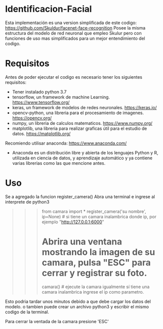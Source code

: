 # Identificacion-Facial
Esta implementación es una version simplificada de este codigo: https://github.com/Skuldur/facenet-face-recognition
Posee la misma estructura del modelo de red neuronal que empleo Skulur pero con funciones de uso mas simplificados
para un mejor entendimiento del codigo.

# Requisitos
Antes de poder ejecutar el codigo es necesario tener los siguientes requisitos:
  - Tener instalado python 3.7
  - tensorflow, un framework de machine Learning.                                        https://www.tensorflow.org/
  - keras, un framework de modelos de redes neuronales.                                  https://keras.io/
  - opencv-python, una libreria para el procesamiento de imagenes.                       https://opencv.org/
  - numpy, un libreria de calculos matematicos.                                          https://www.numpy.org/
  - matplotlib, una libreria para realizar graficas útil para el estudio de datos.       https://matplotlib.org/
  
Recomiendo utilisar anaconda:                                                            https://www.anaconda.com/ 
  - Anaconda es un distribución libre y abierta​ de los lenguajes Python y R, 
    utilizada en ciencia de datos, y aprendizaje automático y ya contiene varias librerias como las que mencione antes.

# Uso
Se a agregado la funcion register_camera() 
Abra una terminal e ingrese al interprete de python3

>>> from camara import *
>>> register_camera('su nombre', ip=None) # si tiene un camara inalambrica donde ip, por ejemplo "http://127.0.0.1:6000"
>>> # Abrira una ventana mostrando la imagen de su camara, pulsa "ESC" para cerrar y registrar su foto.
>>> camara() # ejecute la camara igualmente sí tiene una camara inalambrica ingrese el ip como parametro.

Esto podria tardar unos minutos debido a que debe cargar los datos del modelo.
o tambien puede crear un archivo python3 y escribir el mismo codigo de la terminal.

Para cerrar la ventada de la camara presione 'ESC'


